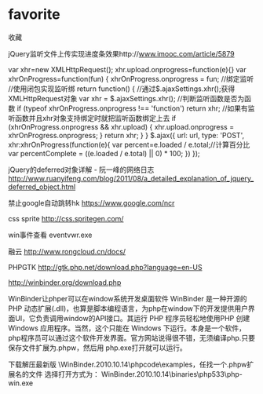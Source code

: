 # favorite
收藏

jQuery监听文件上传实现进度条效果http://www.imooc.com/article/5879

var xhr=new XMLHttpRequest(); xhr.upload.onprogress=function(e){}
var xhrOnProgress=function(fun) { 
xhrOnProgress.onprogress = fun; //绑定监听 //使用闭包实现监听绑
 return function() { //通过$.ajaxSettings.xhr();获得XMLHttpRequest对象
 var xhr = $.ajaxSettings.xhr(); //判断监听函数是否为函数
 if (typeof xhrOnProgress.onprogress !== 'function') return xhr; //如果有监听函数并且xhr对象支持绑定时就把监听函数绑定上去
 if (xhrOnProgress.onprogress && xhr.upload) { xhr.upload.onprogress = xhrOnProgress.onprogress; } return xhr; } }
$.ajax({ url: url, type: 'POST', xhr:xhrOnProgress(function(e){ var percent=e.loaded / e.total;//计算百分比 var percentComplete = ((e.loaded / e.total) || 0) * 100; }) });


jQuery的deferred对象详解 - 阮一峰的网络日志
http://www.ruanyifeng.com/blog/2011/08/a_detailed_explanation_of_jquery_deferred_object.html


禁止google自动跳转hk
https://www.google.com/ncr

css sprite 
http://css.spritegen.com/

win事件查看
eventvwr.exe

融云
http://www.rongcloud.cn/docs/

PHPGTK
http://gtk.php.net/download.php?language=en-US


http://winbinder.org/download.php

WinBinder让phper可以在window系统开发桌面软件
WinBinder 是一种开源的 PHP 动态扩展(.dll)，也算是脚本编程语言，为php在window下的开发提供用户界面UI，它负责调用window的API接口。其运行 PHP 程序员轻松地使用PHP 创建 Windows 应用程序。当然，这个只能在 Windows 下运行。本身是一个软件，php程序员可以通过这个软件开发界面。官方网站说得很不错，无须编译php.只要保存文件扩展为.phpw，然后用 php.exe打开就可以运行。

下载解压最新版
\WinBinder.2010.10.14\phpcode\examples，任找一个.phpw扩展名的文件
选择打开方式为： 
WinBinder.2010.10.14\binaries\php533\php-win.exe

